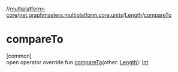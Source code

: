 //[multiplatform-core](../../../index.md)/[net.graphmasters.multiplatform.core.units](../index.md)/[Length](index.md)/[compareTo](compare-to.md)

# compareTo

[common]\
open operator override fun [compareTo](compare-to.md)(other: [Length](index.md)): [Int](https://kotlinlang.org/api/latest/jvm/stdlib/kotlin/-int/index.html)

